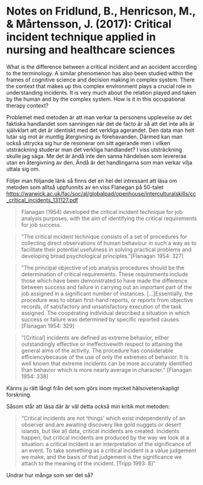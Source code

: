 # Notes on Fridlund, B., Henricson, M., & Mårtensson, J. (2017): Critical incident technique applied in nursing and healthcare sciences

What is the difference between a critical incident and an accident according to the terminology. A similar phenomenon has also been studied within the frames of cognitive science and decision making in complex system. There the context that makes up this complex environment plays a crucial role in understanding incidents. It is very much about the relation played and taken by the human and by the complex system. How is it in this occupational therapy context?

Problemet med metoden är att man verkar ta personens upplevelse av det faktiska handlandet som sanningen när det de facto är så att det inte alls är självklart att det är identiskt med det verkliga agerandet. Den data man helt lutar sig mot är muntlig återgivning av förehavanden. Därmed kan man också uttrycka sig hur de resonerar om sitt agerande men i vilken utsträckning studerar man det verkliga handlandet? I viss utsträckning skulle jag säga. Me det är ändå inte den sanna händelsen som levereras utan en återgivning av den. Ändå är det handlingarna som man verkar vilja uttala sig om.

Följer man följande länk så finns det en hel del intressant att läsa om metoden som alltså uppfunnits av en viss Flanegan på 50-talet
<https://warwick.ac.uk/fac/soc/al/globalpad/openhouse/interculturalskills/cc_critical_incidents_131127.pdf> 

>Flanagan (1954) developed the critical incident technique for job analysis purposes, with the aim of identifying the critical requirements for job success.

> "The critical incident technique consists of a set of procedures for collecting direct observations of human behaviour in such a way as to facilitate their potential usefulness in solving practical problems and developing broad psychological principles."[Flanagan 1954: 327]

>"The principal objective of job analysis procedures should be the determination of critical requirements. These requirements include those which have been demonstrated to have made the difference between success and failure in carrying out an important part of the job assigned in a significant number of instances. [...]Essentially, the procedure was to obtain first-hand reports, or reports from objective records, of satisfactory and unsatisfactory execution of the task assigned. The cooperating individual described a situation in which success or failure was determined by specific reported causes. [Flanagan 1954: 329]

>"[Critical] incidents are defined as extreme behavior, either outstandingly effective or ineffectivewith respect to attaining the general aims of the activity. The procedure has considerable efficiencybecause of the use of only the extremes of behavior. It is well known that extreme incidents can be more accurately identified than behavior which is more nearly average in character." [Flanagan 1954: 338]

Känns ju rätt långt från det som görs inom mycket hälsovetenskapligt forskning. 

Såsom står att läsa där är väl detta också min kritik mot metoden:
>"Critical incidents are not ‘things’ which exist independently of an observer and are awaiting discovery like gold nuggets or desert islands, but like all data, critical incidents are created. Incidents happen, but critical incidents are produced by the way we look at a situation: a critical incident is an interpretation of the significance of an event. To take something as a critical incident is a value judgement we make, and the basis of that judgement is the significance we attach to the meaning of the incident. [Tripp 1993: 8]"

Undrar hur många som ser det så? 
